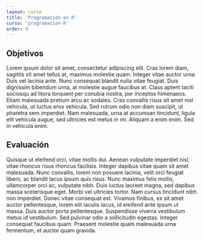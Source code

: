 ```yaml
---
layout: curso
title: 'Programación en R'
curso: 'programacion-R'
order: 0
---
```


## Objetivos

Lorem ipsum dolor sit amet, consectetur adipiscing elit. Cras lorem diam, sagittis sit amet tellus at, maximus molestie quam. Integer vitae auctor urna. Duis vel lacinia ante. Nunc consequat blandit nulla vitae feugiat. Duis dignissim bibendum urna, at molestie augue faucibus at. Class aptent taciti sociosqu ad litora torquent per conubia nostra, per inceptos himenaeos. Etiam malesuada pretium arcu ac sodales. Cras convallis risus sit amet nisl vehicula, ut luctus eros vehicula. Sed rutrum odio non diam suscipit, ut pharetra sem imperdiet. Nam malesuada, urna at accumsan tincidunt, ligula elit vehicula augue, sed ultricies est metus in mi. Aliquam a enim enim. Sed in vehicula enim.

## Evaluación

Quisque ut eleifend orci, vitae mollis dui. Aenean vulputate imperdiet nisl, vitae rhoncus risus rhoncus facilisis. Integer dapibus vitae quam sit amet malesuada. Nunc convallis, lorem non posuere lacinia, velit orci feugiat libero, ac blandit lacus ipsum quis risus. Nunc maximus felis mollis, ullamcorper orci ac, vulputate nibh. Duis luctus laoreet magna, sed dapibus massa scelerisque eget. Morbi vel ultricies tortor. Nam cursus tincidunt nibh non imperdiet. Donec vitae consequat est. Vivamus finibus, ex sit amet auctor pellentesque, lorem elit iaculis lacus, id eleifend ante ipsum ut massa. Duis auctor porta pellentesque. Suspendisse viverra vestibulum metus id vestibulum. Sed pulvinar odio a sollicitudin egestas. Integer consequat faucibus quam. Praesent molestie quam malesuada urna fermentum, et auctor quam gravida.
